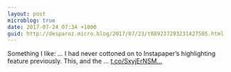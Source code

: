 ```yaml
---
layout: post
microblog: true
date: 2017-07-24 07:34 +1000
guid: http://desparoz.micro.blog/2017/07/23/t889237293231427585.html
---
```

Something I like: … 
 I had never cottoned on to Instapaper’s highlighting feature previously. This, and the ... [t.co/SxyjErNSM...](https://t.co/SxyjErNSMg)
